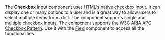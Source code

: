 The **Checkbox** input component uses [HTML's native checkbox input](https://developer.mozilla.org/en-US/docs/Web/HTML/Element/input/checkbox). 
It can display one or many options to a user and is a great way to allow users to select multiple items from a list.
The component supports single and multiple checkbox inputs.
The component supports the W3C ARIA APG [Checkbox Pattern](https://www.w3.org/WAI/ARIA/apg/patterns/checkbox/).
Use it with the [Field](/components/Field) component to access all the functionalities.